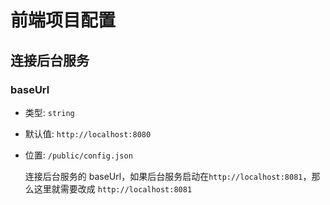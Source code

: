 # 前端项目配置

## 连接后台服务

### baseUrl

- 类型: `string`

- 默认值: `http://localhost:8080`

- 位置: `/public/config.json`

  连接后台服务的 baseUrl，如果后台服务启动在`http://localhost:8081`，那么这里就需要改成 `http://localhost:8081`
